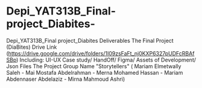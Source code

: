 # Depi_YAT313B_Final-project_Diabites-
Depi_YAT313B_Final project_Diabites  Deliverables
The Final Project (DiaBites) Drive Link (https://drive.google.com/drive/folders/1I09zsFaFt_nj0KXP6327pUDFcRBAfSBp) Including: UI-UX Case study/ HandOff/ Figma/ Assets of Development/ Json Files
The Project Group Name "Storytellers" ( Mariam Elmetwally Saleh - Mai Mostafa Abdelrahman - Merna Mohamed Hassan - Mariam Abdennaser Abdelaziz - Mirna Mahmoud Ashri)
